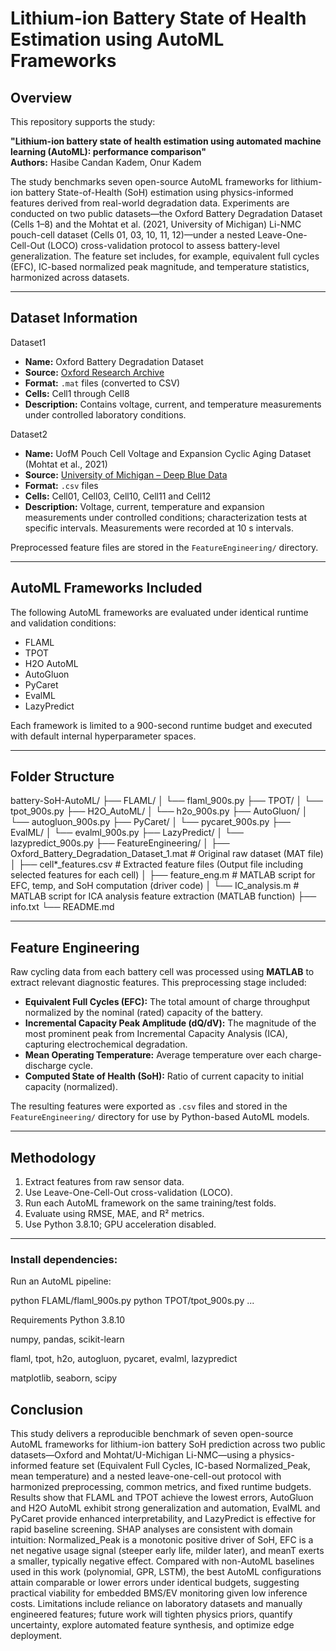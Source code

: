 # Lithium-ion Battery State of Health Estimation using AutoML Frameworks

## Overview
This repository supports the study:

**"Lithium-ion battery state of health estimation using automated machine learning (AutoML): performance comparison"**  
**Authors:** Hasibe Candan Kadem, Onur Kadem

The study benchmarks seven open-source AutoML frameworks for lithium-ion battery State-of-Health (SoH) estimation using physics-informed features derived from real-world degradation data. Experiments are conducted on two public datasets—the Oxford Battery Degradation Dataset (Cells 1–8) and the Mohtat et al. (2021, University of Michigan) Li-NMC pouch-cell dataset (Cells 01, 03, 10, 11, 12)—under a nested Leave-One-Cell-Out (LOCO) cross-validation protocol to assess battery-level generalization. The feature set includes, for example, equivalent full cycles (EFC), IC-based normalized peak magnitude, and temperature statistics, harmonized across datasets.

---

## Dataset Information
Dataset1
- **Name:** Oxford Battery Degradation Dataset  
- **Source:** [Oxford Research Archive](https://ora.ox.ac.uk/objects/uuid:03ba4b01-cfed-46d3-9b1a-7d4a7bdf6fac)  
- **Format:** `.mat` files (converted to CSV)  
- **Cells:** Cell1 through Cell8  
- **Description:** Contains voltage, current, and temperature measurements under controlled laboratory conditions.
  
Dataset2
- **Name:** UofM Pouch Cell Voltage and Expansion Cyclic Aging Dataset (Mohtat et al., 2021)
- **Source:** [University of Michigan – Deep Blue Data](https://deepblue.lib.umich.edu/data/concern/data_sets/5d86p0488)
- **Format:** `.csv` files
- **Cells:** Cell01, Cell03, Cell10, Cell11 and Cell12
- **Description:** Voltage, current, temperature and expansion measurements under controlled conditions; characterization tests at specific intervals. Measurements were recorded at 10 s intervals.

Preprocessed feature files are stored in the `FeatureEngineering/` directory.

---

## AutoML Frameworks Included

The following AutoML frameworks are evaluated under identical runtime and validation conditions:

- FLAML  
- TPOT  
- H2O AutoML  
- AutoGluon  
- PyCaret  
- EvalML  
- LazyPredict  

Each framework is limited to a 900-second runtime budget and executed with default internal hyperparameter spaces.

---

## Folder Structure

battery-SoH-AutoML/
├── FLAML/
│ └── flaml_900s.py
├── TPOT/
│ └── tpot_900s.py
├── H2O_AutoML/
│ └── h2o_900s.py
├── AutoGluon/
│ └── autogluon_900s.py
├── PyCaret/
│ └── pycaret_900s.py
├── EvalML/
│ └── evalml_900s.py
├── LazyPredict/
│ └── lazypredict_900s.py
├── FeatureEngineering/
│ ├── Oxford_Battery_Degradation_Dataset_1.mat # Original raw dataset (MAT file)
│ ├── cell*_features.csv # Extracted feature files (Output file including selected features for each cell)
│ ├── feature_eng.m # MATLAB script for EFC, temp, and SoH computation (driver code)
│ └── IC_analysis.m # MATLAB script for ICA analysis feature extraction (MATLAB function)
├── info.txt
└── README.md

---

## Feature Engineering

Raw cycling data from each battery cell was processed using **MATLAB** to extract relevant diagnostic features. This preprocessing stage included:

- **Equivalent Full Cycles (EFC):**  The total amount of charge throughput normalized by the nominal (rated) capacity of the battery.
- **Incremental Capacity Peak Amplitude (dQ/dV):** The magnitude of the most prominent peak from Incremental Capacity Analysis (ICA), capturing electrochemical degradation.
- **Mean Operating Temperature:** Average temperature over each charge-discharge cycle.
- **Computed State of Health (SoH):** Ratio of current capacity to initial capacity (normalized).

The resulting features were exported as `.csv` files and stored in the `FeatureEngineering/` directory for use by Python-based AutoML models.


---

## Methodology

1. Extract features from raw sensor data.
2. Use Leave-One-Cell-Out cross-validation (LOCO).
3. Run each AutoML framework on the same training/test folds.
4. Evaluate using RMSE, MAE, and R² metrics.
5. Use Python 3.8.10; GPU acceleration disabled.

---

### Install dependencies:
Run an AutoML pipeline:

python FLAML/flaml_900s.py
python TPOT/tpot_900s.py
...


Requirements
Python 3.8.10

numpy, pandas, scikit-learn

flaml, tpot, h2o, autogluon, pycaret, evalml, lazypredict

matplotlib, seaborn, scipy


## Conclusion

This study delivers a reproducible benchmark of seven open-source AutoML frameworks for lithium-ion battery SoH prediction across two public datasets—Oxford and Mohtat/U-Michigan Li-NMC—using a physics-informed feature set (Equivalent Full Cycles, IC-based Normalized_Peak, mean temperature) and a nested leave-one-cell-out protocol with harmonized preprocessing, common metrics, and fixed runtime budgets. Results show that FLAML and TPOT achieve the lowest errors, AutoGluon and H2O AutoML exhibit strong generalization and automation, EvalML and PyCaret provide enhanced interpretability, and LazyPredict is effective for rapid baseline screening. SHAP analyses are consistent with domain intuition: Normalized_Peak is a monotonic positive driver of SoH, EFC is a net negative usage signal (steeper early life, milder later), and meanT exerts a smaller, typically negative effect. Compared with non-AutoML baselines used in this work (polynomial, GPR, LSTM), the best AutoML configurations attain comparable or lower errors under identical budgets, suggesting practical viability for embedded BMS/EV monitoring given low inference costs. Limitations include reliance on laboratory datasets and manually engineered features; future work will tighten physics priors, quantify uncertainty, explore automated feature synthesis, and optimize edge deployment.
